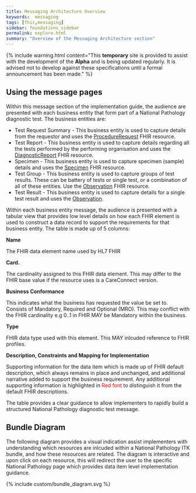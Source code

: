 ```yaml
---
title: Messaging Architecture Overview
keywords:  messaging
tags: [fhir,messaging]
sidebar: foundations_sidebar
permalink: explore.html
summary: "Overview of the Messaging Architecture section"
---
```


{% include warning.html content="This **temporary** site is provided to assist with the development of the **Alpha** and is being updated regularly. It is advised not to develop against these specifications until a formal announcement has been made." %}


## Using the message pages ##

Within this message section of the implementation guide, the audience are presented with each business entity that form part of a National Pathology diagnostic test. The business entities are:

- Test Request Summary - This business entity is used to capture details from the requestor and uses the [ProcedureRequest](https://fhir.hl7.org.uk/STU3/StructureDefinition/CareConnect-ProcedureRequest-1) FHIR resource.
- Test Report - This business entity is used to capture details regarding all the tests performed by the performing organisation and uses the [DiagnosticReport](https://fhir.hl7.org.uk/STU3/StructureDefinition/CareConnect-DiagnosticReport-1) FHIR resource.
- Specimen - This business entity is used to capture specimen (sample) details and uses the [Specimen](https://fhir.hl7.org.uk/STU3/StructureDefinition/CareConnect-Specimen-1) FHIR resource.
- Test Group - This business entity is used to capture groups of test results. These can be battery of tests or single test, or a combination of all of these entities. Use the [Observation](https://fhir.hl7.org.uk/STU3/StructureDefinition/CareConnect-Observation-1) FHIR resource.
- Test Result - This business entity is used to capture details for a single test result and uses the [Observation](https://fhir.hl7.org.uk/STU3/StructureDefinition/CareConnect-Observation-1).


Within each business entity message, the audience is presented with a tabular view that provides low level details on how each FHIR element is used to construct a data record to support the requirements for that business entity. The table is made up of 5 columns:

**Name**

The FHIR data element name used by HL7 FHIR

**Card.**

The cardinality assigned to this FHIR data element. This may differ to the FHIR base value if the resource uses is a CareConnect version.

**Business Conformance**

This indicates what the business has requested the value be set to. Consists of Mandatory, Required and Optional (MRO). This may conflict with the FHIR cardinality e.g 0..1 in FHIR MAY be Mandatory within the business.

**Type**

FHIR data type used with this element. This MAY inlcuded reference to FHIR profiles.

**Description, Constraints and Mapping for Implementation**

Supporting information for the data item which is made up of FHIR default description, which always remains in place and unchanged, and additional narrative added to support the business requirement. Any additional supporting information is highlighted in <font color="Red">Red font</font> to distinguish it from the default FHIR descriptions.


The table provides a clear guidance to allow implementers to rapidly build a structured National Pathology diagnostic test message.

## Bundle Diagram ##

The following diagram provides a visual indication assist implementers with understanding which resources are inlcuded within a National Pathology ITK bundle, and how these resources are related. The diagram is interactive and upon click on each resource, this will redirect the user to the specific National Pathology page which provides data item level implementation guidance.

{% include custom/bundle_diagram.svg %}




